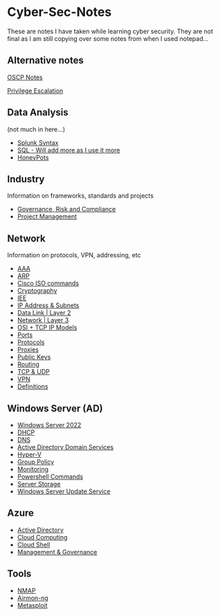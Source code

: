 # Cyber-Sec-Notes
These are notes I have taken while learning cyber security.
They are not final as I am still copying over some notes from when
I used notepad...

## Alternative notes
[OSCP Notes](https://elhacker.info/ebooks%20Joas/OSCP%20NOTES.pdf)

[Privilege Escalation](https://sushant747.gitbooks.io/total-oscp-guide/content/privilege_escalation_windows.html)

## Data Analysis
(not much in here...)
* [Splunk Syntax](/Data%20Analysis/Splunk.md)
* [SQL - Will add more as I use it more](/Data%20Analysis/SQL.md)
* [HoneyPots](/Industry/Honeypots.md)

## Industry
Information on frameworks, standards and projects
* [Governance, Risk and Compliance](/Industry/GRC.md)
* [Project Management](/Industry/Project%20Management.md)

## Network
Information on protocols, VPN, addressing, etc
* [AAA](/Networking/AAA.md)
* [ARP](/Networking/ARP.md)
* [Cisco ISO commands](/Networking/Cisco%20ISO.md)
* [Cryptography](/Networking/Cryptography.md)
* [IEE](/Networking/IEE.md)
* [IP Address & Subnets](/Networking/IP%20Addressing%20and%20Subnets.md)
* [Data Link | Layer 2](/Networking/Layer%202%20-%20Data%20Link.md)
* [Network | Layer 3](/Networking/Layer%203%20-%20Network.md)
* [OSI + TCP IP Models](/Networking/OSI%20%26%20TCP%20IP%20Models.md)
* [Ports](/Networking/Ports.md)
* [Protocols](/Networking/Protocols.md)
* [Proxies](/Networking/Proxy.md)
* [Public Keys](/Networking/Public%20Key.md)
* [Routing](/Networking/Routing.md)
* [TCP & UDP](/Networking/TCP%20%26%20UDP%20Connection.md)
* [VPN](/Networking/VPN.md)
* [Definitions](/Networking/Definitions.md)

## Windows Server (AD)
* [Windows Server 2022](/Windows%20Server/Windows%20Server%202022.md)
* [DHCP](/Windows%20Server/DHCP.md)
* [DNS](/Windows%20Server/DNS.md)
* [Active Directory Domain Services](/Windows%20Server/Active%20Directory%20Domain%20Services.md)
* [Hyper-V](/Windows%20Server/Hyper-V.md)
* [Group Policy](/Windows%20Server/Group%20Policy.md)
* [Monitoring](/Windows%20Server/Monitoring.md)
* [Powershell Commands](/Windows%20Server/Powershell.md)
* [Server Storage](/Windows%20Server/Storage.md)
* [Windows Server Update Service](/Windows%20Server/WSUS.md)
## Azure
- [Active Directory](Azure/Azure%20AD.md)
- [Cloud Computing](/Azure/Cloud%20Computing.md)
- [Cloud Shell](/Azure/Cloud%20Shell.md)
- [Management & Governance](/Azure/Management%20&%20Governance.md)

## Tools
- [NMAP](/Tools/NMAP.md)
- [Airmon-ng](/Tools/Airmon-ng.md)
- [Metasploit](/Tools/Metasploit.md)